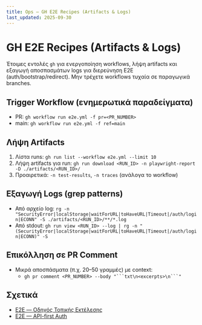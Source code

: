 ```yaml
---
title: Ops — GH E2E Recipes (Artifacts & Logs)
last_updated: 2025-09-30
---
```


# GH E2E Recipes (Artifacts & Logs)

Έτοιμες εντολές `gh` για ενεργοποίηση workflows, λήψη artifacts και εξαγωγή αποσπασμάτων logs για διερεύνηση E2E (auth/bootstrap/redirect). Μην τρέχετε workflows τυχαία σε παραγωγικά branches.

## Trigger Workflow (ενημερωτικά παραδείγματα)
- PR: `gh workflow run e2e.yml -f pr=<PR_NUMBER>`
- main: `gh workflow run e2e.yml -f ref=main`

## Λήψη Artifacts
1) Λίστα runs: `gh run list --workflow e2e.yml --limit 10`
2) Λήψη artifacts για run: `gh run download <RUN_ID> -n playwright-report -D ./artifacts/<RUN_ID>/`
3) Προαιρετικά: `-n test-results`, `-n traces` (ανάλογα το workflow)

## Εξαγωγή Logs (grep patterns)
- Από αρχείο log: `rg -n "SecurityError|localStorage|waitForURL|toHaveURL|Timeout|/auth/login|ECONN" -S ./artifacts/<RUN_ID>/**/*.log`
- Από stdout: `gh run view <RUN_ID> --log | rg -n "(SecurityError|localStorage|waitForURL|toHaveURL|Timeout|/auth/login|ECONN)" -S`

## Επικόλληση σε PR Comment
- Μικρά αποσπάσματα (π.χ. 20–50 γραμμές) με context:
  - `gh pr comment <PR_NUMBER> --body "```txt\n<excerpts>\n```"`

## Σχετικά
- [E2E — Οδηγός Τοπικής Εκτέλεσης](../e2e/LOCAL-RUN-GUIDE.md)
- [E2E — API-first Auth](../e2e/AUTH-API-BOOTSTRAP.md)

